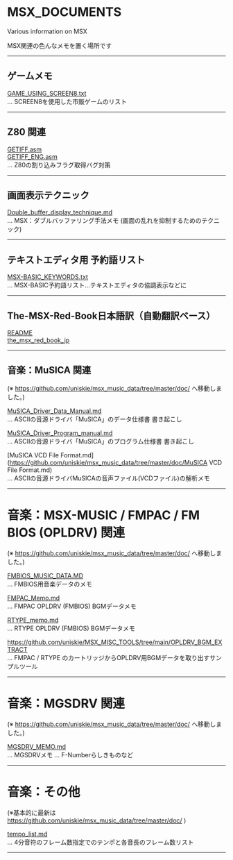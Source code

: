 # MSX_DOCUMENTS
Various information on MSX

MSX関連の色んなメモを置く場所です

- - - -
## ゲームメモ

[GAME_USING_SCREEN8.txt](GAME_USING_SCREEN8.txt)  
... SCREEN8を使用した市販ゲームのリスト

- - - -
## Z80 関連

[GETIFF.asm](GETIFF.asm)  
[GETIFF_ENG.asm](GETIFF_ENG.asm)  
... Z80の割り込みフラグ取得バグ対策

- - - -
## 画面表示テクニック

[Double_buffer_display_technique.md](Double_buffer_display_technique.md)  
... MSX：ダブルバッファリング手法メモ
    (画面の乱れを抑制するためのテクニック)

- - - -
## テキストエディタ用 予約語リスト

[MSX-BASIC_KEYWORDS.txt](MSX-BASIC_KEYWORDS.txt)  
... MSX-BASIC予約語リスト...テキストエディタの協調表示などに

- - - -
## The-MSX-Red-Book日本語訳（自動翻訳ベース）

[README](The-MSX-Red-Book/README.md)  
[the_msx_red_book_jp](The-MSX-Red-Book/the_msx_red_book_jp.md)  

- - - -
## 音楽：MuSICA 関連

(※ https://github.com/uniskie/msx_music_data/tree/master/doc/  へ移動しました。)

[MuSICA_Driver_Data_Manual.md](https://github.com/uniskie/msx_music_data/tree/master/doc/MuSICA_Driver_Data_Manual.md)  
... ASCIIの音源ドライバ「MuSICA」のデータ仕様書 書き起こし

[MuSICA_Driver_Program_manual.md](https://github.com/uniskie/msx_music_data/tree/master/doc/MuSICA_Driver_Program_manual.md)  
... ASCIIの音源ドライバ「MuSICA」のプログラム仕様書 書き起こし

[MuSICA VCD File Format.md](https://github.com/uniskie/msx_music_data/tree/master/doc/MuSICA VCD File Format.md)  
... ASCIIの音源ドライバMuSICAの音声ファイル(VCDファイル)の解析メモ

- - - -
# 音楽：MSX-MUSIC / FMPAC / FM BIOS (OPLDRV) 関連

(※ https://github.com/uniskie/msx_music_data/tree/master/doc/  へ移動しました。)

[FMBIOS_MUSIC_DATA.MD](https://github.com/uniskie/msx_music_data/tree/master/doc/FMBIOS_MUSIC_DATA.MD)  
... FMBIOS用音楽データのメモ

[FMPAC_Memo.md](https://github.com/uniskie/msx_music_data/tree/master/doc/FMPAC_Memo.md)  
... FMPAC OPLDRV (FMBIOS) BGMデータメモ

[RTYPE_memo.md](https://github.com/uniskie/msx_music_data/tree/master/doc/RTYPE_memo.md)  
... RTYPE OPLDRV (FMBIOS) BGMデータメモ

https://github.com/uniskie/MSX_MISC_TOOLS/tree/main/OPLDRV_BGM_EXTRACT  
... FMPAC / RTYPE のカートリッジからOPLDRV用BGMデータを取り出すサンプルツール

- - - -
# 音楽：MGSDRV 関連

(※ https://github.com/uniskie/msx_music_data/tree/master/doc/  へ移動しました。)

[MGSDRV_MEMO.md](https://github.com/uniskie/msx_music_data/tree/master/doc/MGSDRV_MEMO.md)  
... MGSDRVメモ ... F-Numberらしきものなど

- - - -
# 音楽：その他

(※基本的に最新は https://github.com/uniskie/msx_music_data/tree/master/doc/ )

[tempo_list.md](https://github.com/uniskie/msx_music_data/tree/master/doc/tempo_list.md)  
... 4分音符のフレーム数指定でのテンポと各音長のフレーム数リスト

- - - -
